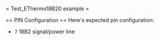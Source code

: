 = Test_EThermo18B20 example =

== PIN Configuration ==
Here's expected pin configuration:

* <code>7</code> 18B2 signal/power line